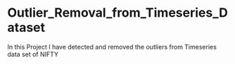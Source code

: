 # Outlier_Removal_from_Timeseries_Dataset
In this Project I have detected and removed the outliers from Timeseries data set of NIFTY
